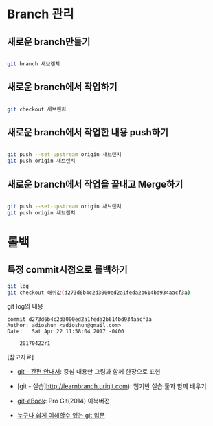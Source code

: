 # Branch 관리
## 새로운 branch만들기 

```bash

git branch 새브랜치

```

## 새로운 branch에서 작업하기

```bash

git checkout 새브랜치

```

## 새로운 branch에서 작업한 내용 push하기 

```bash

git push --set-upstream origin 새브랜치
git push origin 새브랜치

```

## 새로운 branch에서 작업을 끝내고 Merge하기
```bash

git push --set-upstream origin 새브랜치
git push origin 새브랜치

```


# 롤백
## 특정 commit시점으로 롤백하기 

```bash
git log
git checkout 해쉬값(d273d6b4c2d3000ed2a1feda2b614bd934aacf3a)

```
git log의 내용 
```
commit d273d6b4c2d3000ed2a1feda2b614bd934aacf3a
Author: adioshun <adioshun@gmail.com>
Date:   Sat Apr 22 11:58:04 2017 -0400

    20170422r1
```


[참고자료]

- [git - 간편 안내서](http://rogerdudler.github.io/git-guide/index.ko.html): 중심 내용만 그림과 함께 한장으로 표현

- [git - 실습]http://learnbranch.urigit.com): 웹기반 실습 툴과 함께 배우기

- [git-eBook](https://git-scm.com/book/ko/v2): Pro Git(2014) 이북버젼

- [누구나 쉽게 이해할수 있는 git 입문](https://backlogtool.com/git-guide/kr/stepup/stepup1_1.html)



